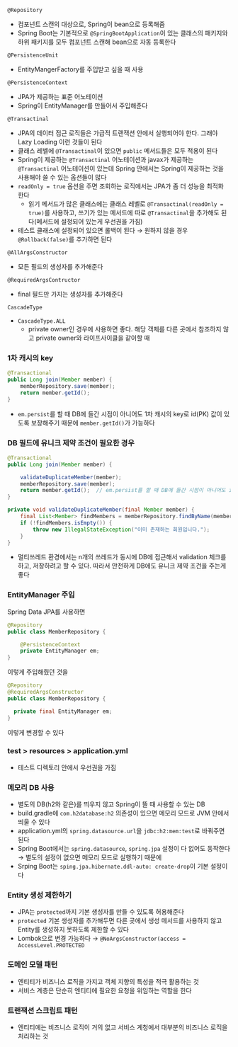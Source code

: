 
`@Repository`
- 컴포넌트 스캔의 대상으로, Spring이 bean으로 등록해줌
- Spring Boot는 기본적으로 `@SpringBootApplication`이 있는 클래스의 패키지와 하위 패키지를 모두 컴포넌트 스캔해 bean으로 자동 등록한다

`@PersistenceUnit`
- EntityMangerFactory를 주입받고 싶을 때 사용

`@PersistenceContext`
- JPA가 제공하는 표준 어노테이션
- Spring이 EntityManager를 만들어서 주입해준다

`@Transactinal`
- JPA의 데이터 접근 로직들은 가급적 트랜잭션 안에서 실행되어야 한다. 그래야 Lazy Loading 이런 것들이 된다
- 클래스 레벨에 `@Transactinal`이 있으면 `public` 메서드들은 모두 적용이 된다
- Spring이 제공하는 `@Transactinal` 어노테이션과 javax가 제공하는 `@Transactinal` 어노테이션이 있는데 Spring 안에서는 Spring이 제공하는 것을 사용해야 쓸 수 있는 옵션들이 많다
- `readOnly = true` 옵션을 주면 조회하는 로직에서는 JPA가 좀 더 성능을 최적화 한다
  - 읽기 메서드가 많은 클래스에는 클래스 레벨로 `@Transactinal(readOnly = true)`를 사용하고, 쓰기가 있는 메서드에 따로 `@Transactinal`을 추가해도 된다(메서드에 설정되어 있는게 우선권을 가짐)
- 테스트 클래스에 설정되어 있으면 롤백이 된다 → 원하지 않을 경우 `@Rollback(false)`를 추가하면 된다

`@AllArgsConstructor`
- 모든 필드의 생성자를 추가해준다

`@RequiredArgsContructor`
- final 필드만 가지는 생성자를 추가해준다

`CascadeType`
- `CascadeType.ALL`
  - private owner인 경우에 사용하면 좋다. 해당 객체를 다른 곳에서 참조하지 않고 private owner와 라이프사이클을 같이할 때

### 1차 캐시의 key
```java
@Transactional
public Long join(Member member) {
    memberRepository.save(member);
    return member.getId();
}
```
- `em.persist`를 할 때 DB에 들간 시점이 아니어도 1차 캐시의 key로 id(PK) 값이 있도록 보장해주기 때문에 `member.getId()`가 가능하다

### DB 필드에 유니크 제약 조건이 필요한 경우
```java
@Transactional
public Long join(Member member) {

    validateDuplicateMember(member);
    memberRepository.save(member);
    return member.getId();  // em.persist를 할 때 DB에 들간 시점이 아니어도 id(PK) 값이 있도록 보장해줌
}

private void validateDuplicateMember(final Member member) {
    final List<Member> findMembers = memberRepository.findByName(member.getName());
    if (!findMembers.isEmpty()) {
        throw new IllegalStateException("이미 존재하는 회원입니다.");
    }
}
```
- 멀티쓰레드 환경에서는 n개의 쓰레드가 동시에 DB에 접근해서 validation 체크를 하고, 저장하려고 할 수 있다. 따라서 안전하게 DB에도 유니크 제약 조건을 주는게 좋다

### EntityManager 주입
Spring Data JPA를 사용하면 
```java
@Repository
public class MemberRepository {

    @PersistenceContext
    private EntityManager em;
}
```
이렇게 주입해줬던 것을
```java
@Repository
@RequiredArgsConstructor
public class MemberRepository {

  private final EntityManager em;
}
```
이렇게 변경할 수 있다

### test > resources > application.yml
- 테스트 디렉토리 안에서 우선권을 가짐

### 메모리 DB 사용
- 별도의 DB(h2와 같은)를 띄우지 않고 Spring이 뜰 때 사용할 수 있는 DB
- build.gradle에 `com.h2database:h2` 의존성이 있으면 메모리 모드로 JVM 안에서 띄울 수 있다
- application.yml의 `spring.datasource.url`을 `jdbc:h2:mem:test`로 바꿔주면 된다
- Spring Boot에서는 `spring.datasource`, `spring.jpa` 설정이 다 없어도 동작한다 → 별도의 설정이 없으면 메모리 모드로 실행하기 때문에
- Srping Boot는 `sping.jpa.hibernate.ddl-auto: create-drop`이 기본 설정이다

### Entity 생성 제한하기
- JPA는 `protected`까지 기본 생성자를 만들 수 있도록 허용해준다
- `protected` 기본 생성자를 추가해두면 다른 곳에서 생성 메서드를 사용하지 않고 Entity를 생성하지 못하도록 제한할 수 있다
- Lombok으로 변경 가능하다 → `@NoArgsConstructor(access = AccessLevel.PROTECTED`

### 도메인 모델 패턴
- 엔티티가 비즈니스 로직을 가지고 객체 지향의 특성을 적극 활용하는 것
- 서비스 계층은 단순히 엔티티에 필요한 요청을 위임하는 역할을 한다

### 트랜잭션 스크립트 패턴
- 엔티티에는 비즈니스 로직이 거의 없고 서비스 계청에서 대부분의 비즈니스 로직을 처리하는 것